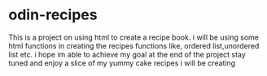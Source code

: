 # odin-recipes
This is a project on using html to create a recipe book. i will be using some html functions in creating the recipes
functions like, ordered list,unordered list etc.
i hope im able to achieve my goal at the end of the project
stay tuned and enjoy a slice of my yummy cake recipes i will be creating